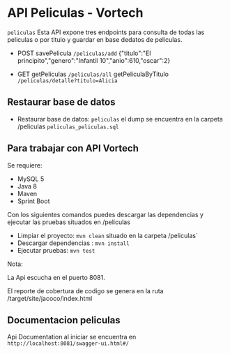 # API Peliculas - Vortech

`peliculas` Esta API expone tres endpoints para consulta de todas las peliculas o por titulo y guardar en base dedatos de peliculas.
* POST
 savePelicula  `/peliculas/add`
 {"titulo":"El principito","genero":"Infantil 10","anio":610,"oscar":2}

* GET
getPeliculas  `/peliculas/all`
getPeliculaByTitulo  `/peliculas/detalle?titulo=Alicia`


## Restaurar base de datos
 
* Restaurar base de datos: `peliculas` el dump se encuentra en la carpeta /peliculas  `peliculas_peliculas.sql`


## Para trabajar con API Vortech

Se requiere:

* MySQL 5
* Java 8
* Maven
* Sprint Boot

Con los siguientes comandos puedes descargar las dependencias y ejecutar las pruebas situados en /peliculas

* Limpiar el proyecto: `mvn clean`  situado en la carpeta /peliculas`
* Descargar dependencias : `mvn install`
* Ejecutar pruebas: `mvn test`

Nota:

La Api escucha en el puerto 8081.

El reporte de cobertura de codigo se genera en la ruta /target/site/jacoco/index.html


## Documentacion peliculas

   
  Api Documentation al iniciar se encuentra en `http://localhost:8081/swagger-ui.html#/` 
  

